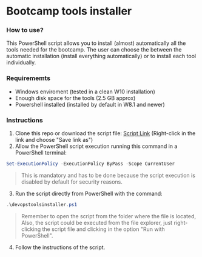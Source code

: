 # Bootcamp tools installer
### How to use?
This PowerShell script allows you to install (almost) automatically all the tools needed for the bootcamp.
The user can choose the between the automatic installation (install everything automatically) or to install each tool individually.
### Requirememts
- Windows enviroment (tested in a clean W10 installation)
- Enough disk space for the tools (2.5 GB approx)
- Powershell installed (installed by default in W8.1 and newer)
### Instructions
1. Clone this repo or download the script file: [Script Link](https://raw.githubusercontent.com/jnzambranob/Bootcamp-tools-installer/main/devopstoolsinstaller.ps1) (Right-click in the link and choose "Save link as")
2. Allow the PowerShell script execution running this command in a PowerShell terminal:
```powershell
Set-ExecutionPolicy -ExecutionPolicy ByPass -Scope CurrentUser
```
  >This is mandatory and has to be done because the script execution is disabled by default for security reasons.

3. Run the script directly from PowerShell with the command:
```powershell
.\devopstoolsinstaller.ps1
```
>Remember to open the script from the folder where the file is located, Also, the script could be executed from the file explorer, just right-clicking the script file and clicking in the option "Run with PowerShell".

4. Follow the instructions of the script.


